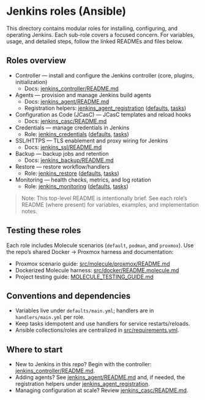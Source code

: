 # Jenkins roles (Ansible)

This directory contains modular roles for installing, configuring, and operating Jenkins. Each sub-role covers a focused concern. For variables, usage, and detailed steps, follow the linked READMEs and files below.

## Roles overview

- Controller — install and configure the Jenkins controller (core, plugins, initialization)
  - Docs: [jenkins_controller/README.md](jenkins_controller/README.md)
- Agents — provision and manage Jenkins build agents
  - Docs: [jenkins_agent/README.md](jenkins_agent/README.md)
  - Registration helpers: [jenkins_agent_registration](jenkins_agent_registration/) ([defaults](jenkins_agent_registration/defaults/main.yml), [tasks](jenkins_agent_registration/tasks/main.yml))
- Configuration as Code (JCasC) — JCasC templates and reload hooks
  - Docs: [jenkins_casc/README.md](jenkins_casc/README.md)
- Credentials — manage credentials in Jenkins
  - Role: [jenkins_credentials](jenkins_credentials/) ([defaults](jenkins_credentials/defaults/main.yml), [tasks](jenkins_credentials/tasks/main.yml))
- SSL/HTTPS — TLS enablement and proxy wiring for Jenkins
  - Docs: [jenkins_ssl/README.md](jenkins_ssl/README.md)
- Backup — backup jobs and retention
  - Docs: [jenkins_backup/README.md](jenkins_backup/README.md)
- Restore — restore workflow/handlers
  - Role: [jenkins_restore](jenkins_restore/) ([defaults](jenkins_restore/defaults/main.yml), [tasks](jenkins_restore/tasks/main.yml))
- Monitoring — health checks, metrics, and log rotation
  - Role: [jenkins_monitoring](jenkins_monitoring/) ([defaults](jenkins_monitoring/defaults/main.yml), [tasks](jenkins_monitoring/tasks/main.yml))

> Note: This top-level README is intentionally brief. See each role’s README (where present) for variables, examples, and implementation notes.

## Testing these roles

Each role includes Molecule scenarios (`default`, `podman`, and `proxmox`). Use the repo’s shared Docker → Proxmox harness and documentation:

- Proxmox scenario guide: [src/molecule/proxmox/README.md](../../../molecule/proxmox/README.md)
- Dockerized Molecule harness: [src/docker/README.molecule.md](../../../docker/README.molecule.md)
- Project testing guide: [MOLECULE_TESTING_GUIDE.md](../../../../MOLECULE_TESTING_GUIDE.md)

## Conventions and dependencies

- Variables live under `defaults/main.yml`; handlers are in `handlers/main.yml` per role.
- Keep tasks idempotent and use handlers for service restarts/reloads.
- Ansible collections/roles are centralized in [src/requirements.yml](../../../requirements.yml).

## Where to start

- New to Jenkins in this repo? Begin with the controller: [jenkins_controller/README.md](jenkins_controller/README.md).
- Adding agents? See [jenkins_agent/README.md](jenkins_agent/README.md) and, if needed, the registration helpers under [jenkins_agent_registration](jenkins_agent_registration/).
- Managing configuration at scale? Review [jenkins_casc/README.md](jenkins_casc/README.md).
